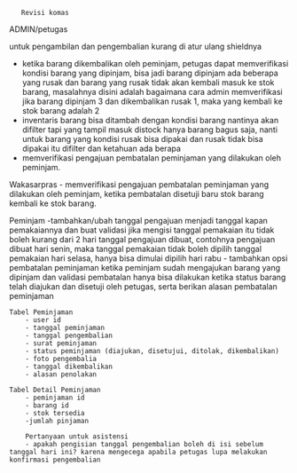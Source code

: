 
       Revisi komas 
<!-- 1. tambahkan bukti foto ketika barang yang di pinjam telah di serahkan oleh peminjam (petugas ) -->
<!-- 2. tambahkan pembeda Antra tanggal pengajuan  peminjaman di input dengan tanggal pemakaian ketika barang akan di gunakan  -->
<!-- 3. tambahkan opsi pembatalan peminjaman ketika peminjam sudah mengajukan barang yg di pinjam d cantumkan alasan kenapa di batalkan peminjaman secara tiba2  -->
<!-- 4. tambakan from pemakaian di ajukan peminjaman barang harus di ajukan dua hari sebelum di pinjam  -->
<!-- 5. tambahkan opsi status barang (alasan) pengambilan ketika peminjam mengembalikan barang  -->
<!-- 6. Sertakan nama petugas yang memberikan barang ke peminjam dan jga ketika pengambilan barang sertakan foto petugas dan barang  -->
<!-- 7. Tambalan 3 opsi yaitu barang baik, rusak tapi bisa di pakai , rusak sudah tidak bisa di pakai -->
<!-- 8. tambahkan status peminjaman "terlambat dikembalikan" jika peminjam terlambat mengembalikan barang -->



ADMIN/petugas
   <!-- - tambahkan bukti foto peminjam, nama petugas yang memberikan barang dan ubah status peminjaman menjadi barang sudah diambil --> untuk pengambilan dan pengembalian kurang di atur ulang shieldnya
   <!-- - ketika pengembalian petugas juga menuliskan siapa petugas yang menerima barang ketika dikembalikan -->
   - ketika barang dikembalikan oleh peminjam, petugas dapat memverifikasi kondisi barang yang dipinjam, bisa jadi barang dipinjam ada beberapa yang rusak dan barang yang rusak tidak akan kembali masuk ke stok barang, masalahnya disini adalah bagaimana cara admin memverifikasi jika barang dipinjam 3 dan dikembalikan rusak 1, maka yang kembali ke stok barang adalah 2
   - inventaris barang bisa ditambah dengan kondisi barang nantinya akan difilter tapi yang tampil masuk distock hanya barang bagus saja, nanti untuk barang yang kondisi rusak bisa dipakai dan rusak tidak bisa dipakai itu difilter dan ketahuan ada berapa
   - memverifikasi pengajuan pembatalan peminjaman yang dilakukan oleh peminjam.


Wakasarpras
    - memverifikasi pengajuan pembatalan peminjaman yang dilakukan oleh peminjam, ketika pembatalan disetuji baru stok barang kembali ke stok barang.
    
Peminjam
    -tambahkan/ubah tanggal pengajuan menjadi tanggal kapan pemakaiannya dan buat validasi jika mengisi tanggal pemakaian itu tidak boleh kurang dari 2 hari tanggal pengajuan dibuat, contohnya pengajuan dibuat hari senin, maka tanggal pemakaian tidak boleh dipilih tanggal pemakaian hari selasa, hanya bisa dimulai dipilih hari rabu
    - tambahkan opsi pembatalan peminjaman ketika peminjam sudah mengajukan barang yang dipinjam dan validasi pembatalan hanya bisa dilakukan ketika status barang telah diajukan dan disetuji oleh petugas, serta berikan alasan pembatalan peminjaman


    Tabel Peminjaman
        - user id
        - tanggal peminjaman
        - tanggal pengembalian
        - surat peminjaman
        - status peminjaman (diajukan, disetujui, ditolak, dikembalikan)
        - foto pengembalia
        - tanggal dikembalikan
        - alasan penolakan

    Tabel Detail Peminjaman
        - peminjaman id
        - barang id
        - stok tersedia
        -jumlah pinjaman

        Pertanyaan untuk asistensi
        - apakah pengisian tanggal pengembalian boleh di isi sebelum tanggal hari ini? karena mengecega apabila petugas lupa melakukan konfirmasi pengembalian

 